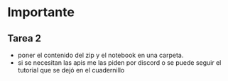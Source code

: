 # Importante

## Tarea 2
- poner el contenido del zip y el notebook en una carpeta.
- si se necesitan las apis me las piden por discord o se puede seguir el tutorial que se dejó en el cuadernillo
